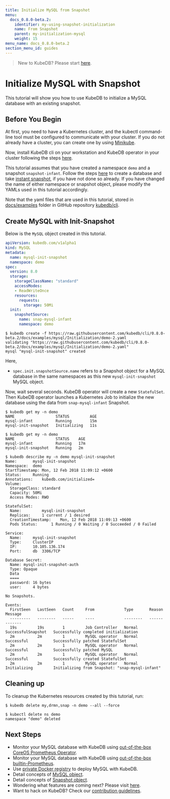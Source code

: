 ```yaml
---
title: Initialize MySQL from Snapshot
menu:
  docs_0.8.0-beta.2:
    identifier: my-using-snapshot-initialization
    name: From Snapshot
    parent: my-initialization-mysql
    weight: 15
menu_name: docs_0.8.0-beta.2
section_menu_id: guides
---
```

> New to KubeDB? Please start [here](/docs/concepts/README.md).

# Initialize MySQL with Snapshot

This tutorial will show you how to use KubeDB to initialize a MySQL database with an existing snapshot.

## Before You Begin

At first, you need to have a Kubernetes cluster, and the kubectl command-line tool must be configured to communicate with your cluster. If you do not already have a cluster, you can create one by using [Minikube](https://github.com/kubernetes/minikube).

Now, install KubeDB cli on your workstation and KubeDB operator in your cluster following the steps [here](/docs/setup/install.md).

This tutorial assumes that you have created a namespace `demo` and a snapshot `snapshot-infant`. Follow the steps [here](/docs/guides/mysql/snapshot/backup-and-restore.md) to create a database and take [instant snapshot](/docs/guides/mysql/snapshot/backup-and-restore.md#instant-backups), if you have not done so already. If you have changed the name of either namespace or snapshot object, please modify the YAMLs used in this tutorial accordingly.

Note that the yaml files that are used in this tutorial, stored in [docs/examples](https://github.com/kubedb/cli/tree/master/docs/examples) folder in GitHub repository [kubedb/cli](https://github.com/kubedb/cli).

## Create MySQL with Init-Snapshot

Below is the `MySQL` object created in this tutorial.

```yaml
apiVersion: kubedb.com/v1alpha1
kind: MySQL
metadata:
  name: mysql-init-snapshot
  namespace: demo
spec:
  version: 8.0
  storage:
    storageClassName: "standard"
    accessModes:
    - ReadWriteOnce
    resources:
      requests:
        storage: 50Mi
  init:
    snapshotSource:
      name: snap-mysql-infant
      namespace: demo
```

```console
$ kubedb create -f https://raw.githubusercontent.com/kubedb/cli/0.8.0-beta.2/docs/examples/mysql/Initialization/demo-2.yaml
validating "https://raw.githubusercontent.com/kubedb/cli/0.8.0-beta.2/docs/examples/mysql/Initialization/demo-2.yaml"
mysql "mysql-init-snapshot" created
```

Here,

- `spec.init.snapshotSource.name` refers to a Snapshot object for a MySQL database in the same namespaces as this new `mysql-init-snapshot` MySQL object.

Now, wait several seconds. KubeDB operator will create a new `StatefulSet`. Then KubeDB operator launches a Kubernetes Job to initialize the new database using the data from `snap-mysql-infant` Snapshot.

```console
$ kubedb get my -n demo
NAME                  STATUS         AGE
mysql-infant          Running        15m
mysql-init-snapshot   Initializing   11s

$ kubedb get my -n demo
NAME                  STATUS    AGE
mysql-infant          Running   17m
mysql-init-snapshot   Running   2m

$ kubedb describe my -n demo mysql-init-snapshot
Name:		mysql-init-snapshot
Namespace:	demo
StartTimestamp:	Mon, 12 Feb 2018 11:09:12 +0600
Status:		Running
Annotations:	kubedb.com/initialized=
Volume:
  StorageClass:	standard
  Capacity:	50Mi
  Access Modes:	RWO

StatefulSet:
  Name:			mysql-init-snapshot
  Replicas:		1 current / 1 desired
  CreationTimestamp:	Mon, 12 Feb 2018 11:09:13 +0600
  Pods Status:		1 Running / 0 Waiting / 0 Succeeded / 0 Failed

Service:
  Name:		mysql-init-snapshot
  Type:		ClusterIP
  IP:		10.105.136.174
  Port:		db	3306/TCP

Database Secret:
  Name:	mysql-init-snapshot-auth
  Type:	Opaque
  Data
  ====
  password:	16 bytes
  user:		4 bytes

No Snapshots.

Events:
  FirstSeen   LastSeen   Count     From             Type       Reason               Message
  ---------   --------   -----     ----             --------   ------               -------
  19s         19s        1         Job Controller   Normal     SuccessfulSnapshot   Successfully completed initialization
  2m          2m         1         MySQL operator   Normal     Successful           Successfully patched StatefulSet
  2m          2m         1         MySQL operator   Normal     Successful           Successfully patched MySQL
  2m          2m         1         MySQL operator   Normal     Successful           Successfully created StatefulSet
  2m          2m         1         MySQL operator   Normal     Initializing         Initializing from Snapshot: "snap-mysql-infant"
```

## Cleaning up

To cleanup the Kubernetes resources created by this tutorial, run:

```console
$ kubedb delete my,drmn,snap -n demo --all --force

$ kubectl delete ns demo
namespace "demo" deleted
```

## Next Steps

- Monitor your MySQL database with KubeDB using [out-of-the-box CoreOS Prometheus Operator](/docs/guides/mysql/monitoring/using-coreos-prometheus-operator.md).
- Monitor your MySQL database with KubeDB using [out-of-the-box builtin-Prometheus](/docs/guides/mysql/monitoring/using-builtin-prometheus.md).
- Use [private Docker registry](/docs/guides/mysql/private-registry/using-private-registry.md) to deploy MySQL with KubeDB.
- Detail concepts of [MySQL object](/docs/concepts/databases/mysql.md).
- Detail concepts of [Snapshot object](/docs/concepts/snapshot.md).
- Wondering what features are coming next? Please visit [here](/docs/roadmap.md).
- Want to hack on KubeDB? Check our [contribution guidelines](/docs/CONTRIBUTING.md).
